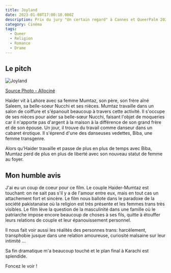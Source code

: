 ```yaml
---
title: Joyland
date: 2023-01-08T17:00:10.000Z
description: Prix du jury "Un certain regard" à Cannes et QueerPalm 2022, Joyland est un film retraçant l'histoire d'amour entre un homme marié et une femme trans qui se rencontrent dans un cabaret érotique.
category: Cinéma
tags:
  - Queer
  - Religion
  - Romance
  - Drame
---
```


## Le pitch

![Joyland](https://fr.web.img4.acsta.net/c_310_420/pictures/22/12/08/13/23/0845597.jpg)

[Source Photo - Allociné](https://www.allocine.fr/film/fichefilm_gen_cfilm=303688.html)

Haider vit à Lahore avec sa femme Mumtaz, son père, son frère aîné Saleem, sa belle-soeur Nucchi et ses nièces. Mumtaz travaille dans un salon de coiffure et s'épanouit beaucoup à travers cette activité. Il s'occupe de ses nièces pour aider sa belle-sœur Nucchi, faisant l'objet de moqueries car il n'apporte pas d'argent à la maison à la différence de son grand frère et de son épouse. Un jour, il trouve du travail comme danseur dans un cabaret érotique. Il s'éprend d'une des danseuses vedettes, Biba, une femme transgenre.

Alors qu'Haider travaille et passe de plus en plus de temps avec Biba, Mumtaz perd de plus en plus de liberté avec son nouveau statut de femme au foyer.

## Mon humble avis

J'ai eu un coup de coeur pour ce film. Le couple Haider-Mumtaz est touchant: on ne sait pas s'il y a de l'amour entre eux, mais en tout cas un attachement fort et sincère. Le film nous ballote dans le paradoxe de la société pakistanaise où la religion est très présente et les femmes trans très visibles. Le film lève la question de la masculinité dans une famille où le patriarche impose encore beaucoup de choses à ses fils, quitte à étouffer leurs relations de couple et leur épanouissement personnel.

Il nous fait voir aussi les réalités des personnes trans: harcèlement, transphobie jusque dans une relation amoureuse, curiosité malsaine sur leur intimité ...

Sa fin dramatique m'a beaucoup touché et le plan final à Karachi est splendide.

Foncez le voir !
